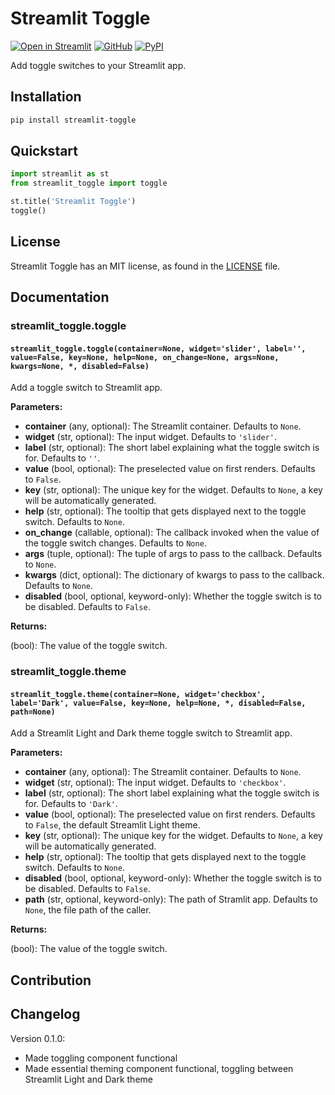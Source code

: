 # Streamlit Toggle

[![Open in Streamlit][share_badge]][share_link] [![GitHub][github_badge]][github_link] [![PyPI][pypi_badge]][pypi_link] 

Add toggle switches to your Streamlit app.



## Installation

```bash
pip install streamlit-toggle
```



## Quickstart

```python
import streamlit as st
from streamlit_toggle import toggle

st.title('Streamlit Toggle')
toggle()
```



## License

Streamlit Toggle has an MIT license, as found in the [LICENSE](https://github.com/imyizhang/streamlit-toggle/blob/main/LICENSE) file.



## Documentation

### streamlit_toggle.toggle

#### `streamlit_toggle.toggle(container=None, widget='slider', label='', value=False, key=None, help=None, on_change=None, args=None, kwargs=None, *, disabled=False)`

Add a toggle switch to Streamlit app.

**Parameters:**

* **container** (any, optional): The Streamlit container. Defaults to `None`.
* **widget** (str, optional): The input widget. Defaults to `'slider'`.
* **label** (str, optional): The short label explaining what the toggle switch is for. Defaults to `''`.
* **value** (bool, optional): The preselected value on first renders. Defaults to `False`.
* **key** (str, optional): The unique key for the widget. Defaults to `None`, a key will be automatically generated.
* **help** (str, optional): The tooltip that gets displayed next to the toggle switch. Defaults to `None`.
* **on_change** (callable, optional): The callback invoked when the value of the toggle switch changes. Defaults to `None`.
* **args** (tuple, optional): The tuple of args to pass to the callback. Defaults to `None`.
* **kwargs** (dict, optional): The dictionary of kwargs to pass to the callback. Defaults to `None`.
* **disabled** (bool, optional, keyword-only): Whether the toggle switch is to be disabled. Defaults to `False`.

**Returns:**

(bool): The value of the toggle switch.



### streamlit_toggle.theme

#### `streamlit_toggle.theme(container=None, widget='checkbox', label='Dark', value=False, key=None, help=None, *, disabled=False, path=None)`

Add a Streamlit Light and Dark theme toggle switch to Streamlit app.

**Parameters:**

* **container** (any, optional): The Streamlit container. Defaults to `None`.
* **widget** (str, optional): The input widget. Defaults to `'checkbox'`.
* **label** (str, optional): The short label explaining what the toggle switch is for. Defaults to `'Dark'`.
* **value** (bool, optional): The preselected value on first renders. Defaults to `False`, the default Streamlit Light theme.
* **key** (str, optional): The unique key for the widget. Defaults to `None`, a key will be automatically generated.
* **help** (str, optional): The tooltip that gets displayed next to the toggle switch. Defaults to `None`.
* **disabled** (bool, optional, keyword-only): Whether the toggle switch is to be disabled. Defaults to `False`.
* **path** (str, optional, keyword-only): The path of Stramlit app. Defaults to `None`, the file path of the caller.

**Returns:**

(bool): The value of the toggle switch.



## Contribution



## Changelog

Version 0.1.0:

* Made toggling component functional
* Made essential theming component functional, toggling between Streamlit Light and Dark theme



[share_badge]: https://static.streamlit.io/badges/streamlit_badge_black_white.svg
[share_link]: https://share.streamlit.io/imyizhang/streamlit-toggle/main/streamlit_app.py

[github_badge]: https://badgen.net/badge/icon/GitHub?icon=github&color=black&label
[github_link]: https://github.com/imyizhang/streamlit-toggle

[pypi_badge]: https://badgen.net/pypi/v/streamlit-toggle?icon=pypi&color=black&label
[pypi_link]: https://www.pypi.org/project/streamlit-toggle